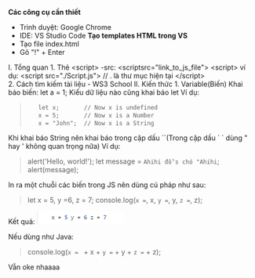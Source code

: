 **Các công cụ cần thiết**
- Trình duyệt: Google Chrome
- IDE: VS Studio Code
**Tạo templates HTML trong VS**
- Tạo file index.html
- Gõ "!" + Enter

I. Tổng quan
    1. Thẻ \<script>
        -src: \<scriptsrc="link_to_js_file"> \<script>
        ví dụ:
        \<script src="./Script.js">
            // . là thư mục hiện tại
        \</script>\
    2. Cách tìm kiếm tài liệu
        - WS3 School
II. Kiến thức
    1. Variable(Biến)
        Khai báo biến: let a = 1;
        Kiểu dữ liệu nào cũng khai báo let
        Ví dụ:
>        let x;       // Now x is undefined
>        x = 5;       // Now x is a Number
>        x = "John";  // Now x is a String

Khi khai báo String nên khai báo trong cặp dấu \`\`(Trong cặp dấu \` \` dùng " hay ' không quan trọng nữa)
Ví dụ:
> alert('Hello, world!');
let message = `Ahihi đồ's chó "Ahihi`;
alert(message);

In ra một chuỗi các biến trong JS nên dùng cú pháp như sau:
> let x = 5, y =6, z = 7;
> console.log(`x =`, x, `y =`, y, `z =`, z);

Kết quả:
![](./pictures/xyz.PNG)

Nếu dùng như Java:
> console.log(`x = ` + x + ` y = ` + y + ` z = ` + z);

Vẫn oke nhaaaa

